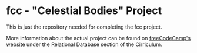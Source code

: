 # fcc - "Celestial Bodies" Project

This is just the repository needed for completing the fcc project.

More information about the actual project can be found on [freeCodeCamp's website](https://www.freecodecamp.org) under the Relational Database section of the Cirriculum.
